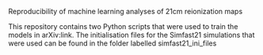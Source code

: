 Reproducibility of machine learning analyses of 21cm reionization maps

This repository contains two Python scripts that were used to train the models in arXiv:link. The initialisation files for the Simfast21 simulations that were used can be found in the folder labelled simfast21_ini_files
